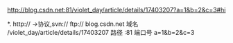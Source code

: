 http://blog.csdn.net:81/violet_day/article/details/17403207?a=1&b=2&c=3#hi


*.  http:// ->协议,svn://  ftp://
blog.csdn.net   域名
/violet_day/article/details/17403207     路径
:81   端口号
a=1&b=2&c=3   
